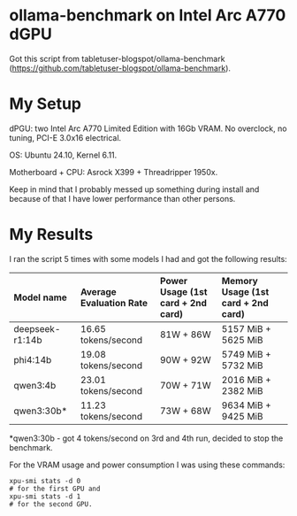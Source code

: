 # ollama-benchmark on Intel Arc A770 dGPU

Got this script from tabletuser-blogspot/ollama-benchmark (https://github.com/tabletuser-blogspot/ollama-benchmark).

# My Setup

dPGU: two Intel Arc A770 Limited Edition with 16Gb VRAM. No overclock, no tuning, PCI-E 3.0x16 electrical.

OS: Ubuntu 24.10, Kernel 6.11.

Motherboard + CPU: Asrock X399 + Threadripper 1950x. 

Keep in mind that I probably messed up something during install and because of that I have lower performance than other persons.


# My Results

I ran the script 5 times with some models I had and got the following results:

|Model name|Average Evaluation Rate|Power Usage (1st card + 2nd card)|Memory Usage (1st card + 2nd card)|
|:--|:--|:--|:--|
|deepseek-r1:14b|16.65 tokens/second|81W + 86W|5157 MiB + 5625 MiB|
|phi4:14b|19.08 tokens/second|90W + 92W|5749 MiB + 5732 MiB|
|qwen3:4b|23.01 tokens/second|70W + 71W|2016 MiB + 2382 MiB|
|qwen3:30b*|11.23 tokens/second|73W + 68W|9634 MiB + 9425 MiB| 

*qwen3:30b - got 4 tokens/second on 3rd and 4th run, decided to stop the benchmark.

For the VRAM usage and power consumption I was using these commands:
```
xpu-smi stats -d 0
# for the first GPU and 
xpu-smi stats -d 1
# for the second GPU.
```
